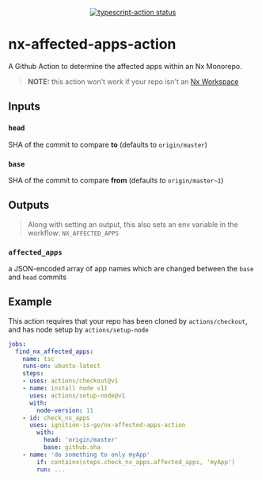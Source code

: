 <p align="center">
  <a href="https://github.com/actions/typescript-action/actions"><img alt="typescript-action status" src="https://github.com/actions/typescript-action/workflows/build-test/badge.svg"></a>
</p>

# nx-affected-apps-action
A Github Action to determine the affected apps within an Nx Monorepo.

> **NOTE:** this action won't work if your repo isn't an [Nx Workspace](https://nx.dev/web)

## Inputs

### `head`

SHA of the commit to compare **to** (defaults to `origin/master`)


### `base`

SHA of the commit to compare **from** (defaults to `origin/master~1`)


## Outputs

>Along with setting an output, this also sets an env variable in the workflow: `NX_AFFECTED_APPS`

### `affected_apps`

a JSON-encoded array of app names which are changed between the `base` and `head` commits


## Example

This action requires that your repo has been cloned by `actions/checkout`, and has node setup by `actions/setup-node`

```yml
jobs:
  find_nx_affected_apps:
    name: tsc
    runs-on: ubuntu-latest
    steps:
    - uses: actions/checkout@v1
    - name: install node v11
      uses: actions/setup-node@v1
      with:
        node-version: 11
    - id: check_nx_apps
      uses: ignition-is-go/nx-affected-apps-action
	    with:
	  	  head: 'origin/master'
	  	  base: github.sha
  	- name: 'do something to only myApp'
	    if: contains(steps.check_nx_apps.affected_apps, 'myApp')
	    run: ...
```